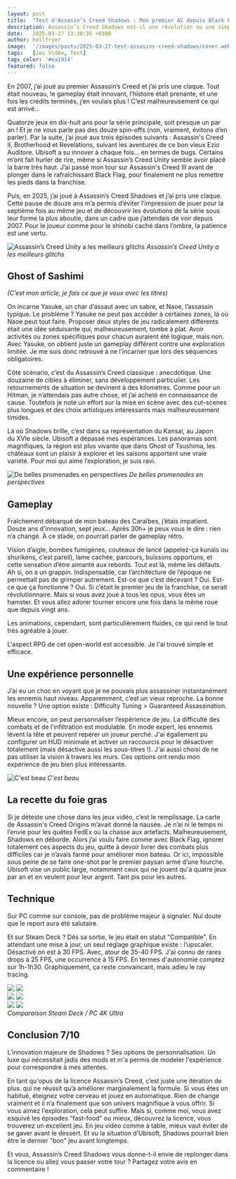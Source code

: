 ```yaml
---
layout: post
title:  "Test d'Assasin’s Creed Shadows : Mon premier AC depuis Black Flag"
description: Assassin’s Creed Shadows est-il une révolution ou une simple itération ? Après 12 ans de pause, voici mon verdict sur ce nouvel opus en plein Japon féodal.
date:   2025-03-27 13:30:35 +0300
author: hellfryer
image:  '/images/posts/2025-03-27-test-assasins-creed-shadows/cover.webp'
tags:   [Jeu Vidéo, Test]
tags_color: '#ea1914'
featured: false
---
```


En 2007, j’ai joué au premier Assassin’s Creed et j’ai pris une claque. Tout était nouveau, le gameplay était innovant, l’histoire était prenante, et une fois les crédits terminés, j’en voulais plus ! C’est malheureusement ce qui est arrivé…

Quatorze jeux en dix-huit ans pour la série principale, soit presque un par an ! Et je ne vous parle pas des douze spin-offs (non, vraiment, évitons d’en parler). Par la suite, j’ai joué aux trois épisodes suivants : Assassin's Creed II, Brotherhood et Revelations, suivant les aventures de ce bon vieux Ezio Auditore. Ubisoft a su innover à chaque fois… en termes de bugs. Certains m’ont fait hurler de rire, même si Assassin’s Creed Unity semble avoir placé la barre très haut. J’ai passé mon tour sur Assassin's Creed III avant de plonger dans le rafraîchissant Black Flag, pour finalement ne plus remettre les pieds dans la franchise.

Puis, en 2025, j’ai joué à Assassin’s Creed Shadows et j’ai pris une claque. Cette pause de douze ans m’a permis d’éviter l’impression de jouer pour la septième fois au même jeu et de découvrir les évolutions de la série sous leur forme la plus aboutie, dans un cadre que j’attendais de voir depuis 2007. Pour le joueur comme pour le shinobi caché dans l’ombre, la patience est une vertu.

![Assassin’s Creed Unity a les meilleurs glitchs]({{site.baseurl}}/images/posts/2025-03-27-test-assasins-creed-shadows/assassin-s-creed-unity-glitch.jpg)
*Assassin’s Creed Unity a les meilleurs glitchs*


## Ghost of Sashimi
_(C’est mon article, je fais ce que je veux avec les titres)_

On incarne Yasuke, un char d’assaut avec un sabre, et Naoe, l’assassin typique. Le problème ? Yasuke ne peut pas accéder à certaines zones, là où Naoe peut tout faire. Proposer deux styles de jeu radicalement différents était une idée séduisante qui, malheureusement, tombe à plat. Avoir activités ou zones spécifiques pour chacun auraient été logique, mais non. Avec Yasuke, on obtient juste un gameplay différent contre une exploration limitée. Je me suis donc retrouvé à ne l’incarner que lors des séquences obligatoires.

Côté scénario, c’est du Assassin’s Creed classique : anecdotique. Une douzaine de cibles à éliminer, sans développement particulier. Les retournements de situation se devinent à des kilomètres. Comme pour un Hitman, je n’attendais pas autre chose, et j’ai acheté en connaissance de cause. Toutefois je note un effort sur la mise en scène avec des cut-scenes plus longues et des choix artistiques intéressants mais malheureusement timides.

Là où Shadows brille, c’est dans sa représentation du Kansai, au Japon du XVIe siècle. Ubisoft a dépassé mes espérances. Les panoramas sont magnifiques, la région est plus vivante que dans Ghost of Tsushima, les châteaux sont un plaisir à explorer et les saisons apportent une vraie variété. Pour moi qui aime l’exploration, je suis ravi.

![De belles promenades en perspectives]({{site.baseurl}}/images/posts/2025-03-27-test-assasins-creed-shadows/assasins-sreed-shadows-bamboo.webp)
*De belles promenades en perspectives*

## Gameplay

Fraîchement débarqué de mon bateau des Caraïbes, j’étais impatient. Douze ans d’innovation, sept jeux… Après 30h+ je peux vous le dire : rien n’a changé. À ce stade, on pourrait parler de gameplay rétro.

Vision d’aigle, bombes fumigènes, couteaux de lancé (appelez-ça kunaïs ou shurikens, c’est pareil), lame cachée, parcours, buissons opportuns, et cette sensation d’être aimanté aux rebords. Tout est là, même les défauts. Ah si, on a un grappin. Indispensable, car l’architecture de l’époque ne permettait pas de grimper autrement. Est-ce que c’est décevant ? Oui. Est-ce que ça fonctionne ? Oui. Si c’était le premier jeu de la franchise, ce serait révolutionnaire. Mais si vous avez joué à tous les opus, vous êtes un hamster. Et vous allez adorer tourner encore une fois dans la même roue que depuis vingt ans.

Les animations, cependant, sont particulièrement fluides, ce qui rend le tout très agréable à jouer.

L'aspect RPG de cet open-world est accessible. Je l'ai trouvé simple et efficace.

## Une expérience personnelle

J’ai eu un choc en voyant que je ne pouvais plus assassiner instantanément les ennemis haut niveau. Apparemment, c’est un vieux reproche. La bonne nouvelle ? Une option existe : Difficulty Tuning > Guaranteed Assassination.

Mieux encore, on peut personnaliser l’expérience de jeu. La difficulté des combats et de l’infiltration est modulable. En mode expert, les ennemis lèvent la tête et peuvent repérer un joueur perché. J'ai égallement pu configurer un HUD minimale et activer un raccourcis pour le désactiver totalement (mais désactive aussi les sous-titres !). J'ai aussi choisi de ne pas utiliser la vision à travers les murs. Ces options ont rendu mon expérience de jeu bien plus intéressante.

![C'est beau]({{site.baseurl}}/images/posts/2025-03-27-test-assasins-creed-shadows/assasins-sreed-shadows-forest.webp)
*C'est beau*

## La recette du foie gras

Si je déteste une chose dans les jeux vidéo, c’est le remplissage. La carte de Assassin's Creed Origins m’avait donné la nausée. Je n’ai ni le temps ni l’envie pour les quêtes FedEx ou la chasse aux artefacts. Malheureusement, Shadows en déborde. Alors j’ai voulu faire comme avec Black Flag, ignorer totalement ces aspects du jeu, quitte à devoir livrer des combats plus difficiles car je n’avais farmé pour améliorer mon bateau. Or ici, impossible sous peine de se faire one-shot par le premier paysan armé d’une fourche. Ubisoft vise un public large, notamment ceux qui ne jouent qu'à quatre jeux par an et en veulent pour leur argent. Tant pis pour les autres.

## Technique

Sur PC comme sur console, pas de problème majeur à signaler. Nul doute que le report aura été salutaire.

Et sur Steam Deck ? Dès sa sortie, le jeu était en statut "Compatible". En attendant une mise à jour, un seul réglage graphique existe : l’upscaler. Désactivé on est à 30 FPS. Avec, atour de 35-40 FPS. J'ai connu de rares drops à 25 FPS, une occurrence à 15 FPS. En termes d'autonomie comptez sur 1h-1h30. Graphiquement, ça reste convaincant, mais adieu le ray tracing.

<div class="gallery-box">
  <div class="gallery">
    <img src="/images/posts/2025-03-27-test-assasins-creed-shadows/01_steam_deck.webp" loading="lazy">
    <img src="/images/posts/2025-03-27-test-assasins-creed-shadows/01_pc.webp" loading="lazy">
  </div>
</div>

<div class="gallery-box">
  <div class="gallery">
    <img src="/images/posts/2025-03-27-test-assasins-creed-shadows/03_steam_deck.webp" loading="lazy">
    <img src="/images/posts/2025-03-27-test-assasins-creed-shadows/03_pc.webp" loading="lazy">
  </div>
</div>

<div class="gallery-box">
  <div class="gallery">
    <img src="/images/posts/2025-03-27-test-assasins-creed-shadows/02_steam_deck.webp" loading="lazy">
    <img src="/images/posts/2025-03-27-test-assasins-creed-shadows/02_pc.webp" loading="lazy">
  </div>
  <em>Comparaison Steam Deck / PC 4K Ultra</em>
</div>

## Conclusion 7/10

L’innovation majeure de Shadows ? Ses options de personnalisation. Un luxe qui nécessitait jadis des mods et m'a permis de modeler l'expérience pour correspondre à mes attentes.

En tant qu'opus de la licence Assassin’s Creed, c’est juste une itération de plus. qui ne réussit qu’à améliorer marginalement la formule. Si vous êtes un habitué, éteignez votre cerveau et jouez en automatique. Rien de change vraiment et il n’a finalement que son univers magnifique à vous offrir. Si vous aimez l’exploration, cela peut suffire.
Mais si, comme moi, vous avez esquivé les épisodes “fast-food” ou mieux, découvrez la licence, vous trouverez un excellent jeu. En jeu vidéo comme à table, mieux vaut éviter de se gaver avant le dessert. Et vu la situation d’Ubisoft, Shadows pourrait bien être le dernier "bon" jeu avant longtemps.

Et vous, Assassin’s Creed Shadows vous donne-t-il envie de replonger dans la licence ou allez vous passer votre tour ? Partagez votre avis en commentaire !